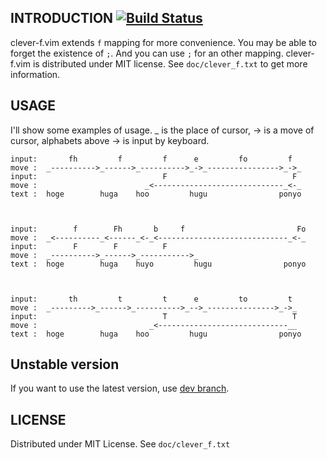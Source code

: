 ## INTRODUCTION [![Build Status](https://travis-ci.org/rhysd/clever-f.vim.png?branch=master)](https://travis-ci.org/rhysd/clever-f.vim)

clever-f.vim extends `f` mapping for more convenience. You may be able to forget the existence of `;`. And you can use `;` for an other mapping.
clever-f.vim is distributed under MIT license. See `doc/clever_f.txt` to get more information.



## USAGE

I'll show some examples of usage. _ is the place of cursor, -> is a move of
cursor, alphabets above -> is input by keyboard.


    input:       fh         f         f      e         fo         f
    move :  _---------->_------>_---------->_->_---------------->_->_
    input:                            F                            F
    move :                        _<-----------------------------_<-_
    text :  hoge        huga    hoo         hugu                ponyo



    input:        f        Fh       b     f                         Fo
    move :  _<----------_<------_<-_<-----------------------------_<-_
    input:        F        F          F
    move :  _---------->_------>_----------->_
    text :  hoge        huga    huyo         hugu                ponyo



    input:       th         t         t      e         to         t
    move :  _--------->_------>_---------->_-->_--------------->_->_
    input:                            T                            T
    move :                         _<-----------------------------__
    text :  hoge        huga    hoo         hugu                ponyo


## Unstable version

If you want to use the latest version, use [dev branch](https://github.com/rhysd/clever-f.vim/tree/dev).


## LICENSE

Distributed under MIT License. See `doc/clever_f.txt`
